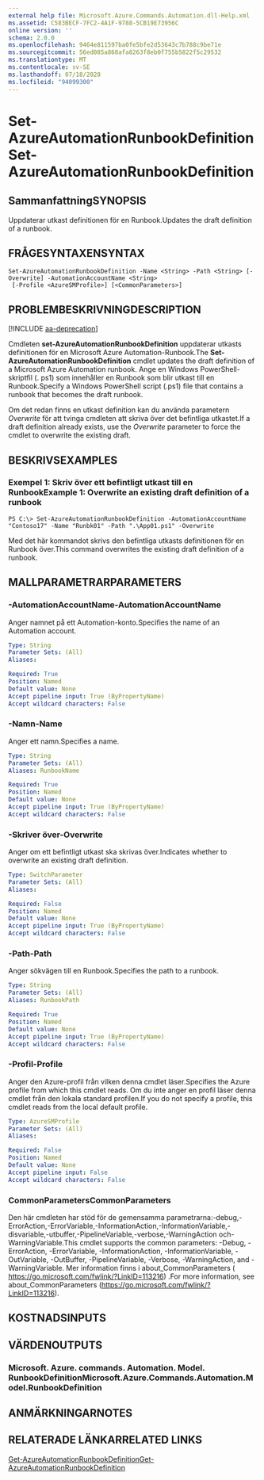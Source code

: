 ```yaml
---
external help file: Microsoft.Azure.Commands.Automation.dll-Help.xml
ms.assetid: C583BECF-7FC2-4A1F-9788-5CB19E73956C
online version: ''
schema: 2.0.0
ms.openlocfilehash: 9464e811597ba0fe5bfe2d53643c7b788c9be71e
ms.sourcegitcommit: 56ed085a868afa8263f8eb0f755b5822f5c29532
ms.translationtype: MT
ms.contentlocale: sv-SE
ms.lasthandoff: 07/18/2020
ms.locfileid: "94099300"
---
```

# <span data-ttu-id="09cf9-101">Set-AzureAutomationRunbookDefinition</span><span class="sxs-lookup"><span data-stu-id="09cf9-101">Set-AzureAutomationRunbookDefinition</span></span>

## <span data-ttu-id="09cf9-102">Sammanfattning</span><span class="sxs-lookup"><span data-stu-id="09cf9-102">SYNOPSIS</span></span>

<span data-ttu-id="09cf9-103">Uppdaterar utkast definitionen för en Runbook.</span><span class="sxs-lookup"><span data-stu-id="09cf9-103">Updates the draft definition of a runbook.</span></span>

## <span data-ttu-id="09cf9-104">FRÅGESYNTAXEN</span><span class="sxs-lookup"><span data-stu-id="09cf9-104">SYNTAX</span></span>

```
Set-AzureAutomationRunbookDefinition -Name <String> -Path <String> [-Overwrite] -AutomationAccountName <String>
 [-Profile <AzureSMProfile>] [<CommonParameters>]
```

## <span data-ttu-id="09cf9-105">PROBLEMBESKRIVNING</span><span class="sxs-lookup"><span data-stu-id="09cf9-105">DESCRIPTION</span></span>

[!INCLUDE [aa-deprecation](../include/aa-deprecation.md)]

<span data-ttu-id="09cf9-106">Cmdleten **set-AzureAutomationRunbookDefinition** uppdaterar utkasts definitionen för en Microsoft Azure Automation-Runbook.</span><span class="sxs-lookup"><span data-stu-id="09cf9-106">The **Set-AzureAutomationRunbookDefinition** cmdlet updates the draft definition of a Microsoft Azure Automation runbook.</span></span>
<span data-ttu-id="09cf9-107">Ange en Windows PowerShell-skriptfil (. ps1) som innehåller en Runbook som blir utkast till en Runbook.</span><span class="sxs-lookup"><span data-stu-id="09cf9-107">Specify a Windows PowerShell script (.ps1) file that contains a runbook that becomes the draft runbook.</span></span>

<span data-ttu-id="09cf9-108">Om det redan finns en utkast definition kan du använda parametern *Overwrite* för att tvinga cmdleten att skriva över det befintliga utkastet.</span><span class="sxs-lookup"><span data-stu-id="09cf9-108">If a draft definition already exists, use the *Overwrite* parameter to force the cmdlet to overwrite the existing draft.</span></span>

## <span data-ttu-id="09cf9-109">BESKRIVS</span><span class="sxs-lookup"><span data-stu-id="09cf9-109">EXAMPLES</span></span>

### <span data-ttu-id="09cf9-110">Exempel 1: Skriv över ett befintligt utkast till en Runbook</span><span class="sxs-lookup"><span data-stu-id="09cf9-110">Example 1: Overwrite an existing draft definition of a runbook</span></span>
```
PS C:\> Set-AzureAutomationRunbookDefinition -AutomationAccountName "Contoso17" -Name "Runbk01" -Path ".\App01.ps1" -Overwrite
```

<span data-ttu-id="09cf9-111">Med det här kommandot skrivs den befintliga utkasts definitionen för en Runbook över.</span><span class="sxs-lookup"><span data-stu-id="09cf9-111">This command overwrites the existing draft definition of a runbook.</span></span>

## <span data-ttu-id="09cf9-112">MALLPARAMETRAR</span><span class="sxs-lookup"><span data-stu-id="09cf9-112">PARAMETERS</span></span>

### <span data-ttu-id="09cf9-113">-AutomationAccountName</span><span class="sxs-lookup"><span data-stu-id="09cf9-113">-AutomationAccountName</span></span>
<span data-ttu-id="09cf9-114">Anger namnet på ett Automation-konto.</span><span class="sxs-lookup"><span data-stu-id="09cf9-114">Specifies the name of an Automation account.</span></span>

```yaml
Type: String
Parameter Sets: (All)
Aliases: 

Required: True
Position: Named
Default value: None
Accept pipeline input: True (ByPropertyName)
Accept wildcard characters: False
```

### <span data-ttu-id="09cf9-115">-Namn</span><span class="sxs-lookup"><span data-stu-id="09cf9-115">-Name</span></span>
<span data-ttu-id="09cf9-116">Anger ett namn.</span><span class="sxs-lookup"><span data-stu-id="09cf9-116">Specifies a name.</span></span>

```yaml
Type: String
Parameter Sets: (All)
Aliases: RunbookName

Required: True
Position: Named
Default value: None
Accept pipeline input: True (ByPropertyName)
Accept wildcard characters: False
```

### <span data-ttu-id="09cf9-117">-Skriver över</span><span class="sxs-lookup"><span data-stu-id="09cf9-117">-Overwrite</span></span>
<span data-ttu-id="09cf9-118">Anger om ett befintligt utkast ska skrivas över.</span><span class="sxs-lookup"><span data-stu-id="09cf9-118">Indicates whether to overwrite an existing draft definition.</span></span>

```yaml
Type: SwitchParameter
Parameter Sets: (All)
Aliases: 

Required: False
Position: Named
Default value: None
Accept pipeline input: True (ByPropertyName)
Accept wildcard characters: False
```

### <span data-ttu-id="09cf9-119">-Path</span><span class="sxs-lookup"><span data-stu-id="09cf9-119">-Path</span></span>
<span data-ttu-id="09cf9-120">Anger sökvägen till en Runbook.</span><span class="sxs-lookup"><span data-stu-id="09cf9-120">Specifies the path to a runbook.</span></span>

```yaml
Type: String
Parameter Sets: (All)
Aliases: RunbookPath

Required: True
Position: Named
Default value: None
Accept pipeline input: True (ByPropertyName)
Accept wildcard characters: False
```

### <span data-ttu-id="09cf9-121">-Profil</span><span class="sxs-lookup"><span data-stu-id="09cf9-121">-Profile</span></span>
<span data-ttu-id="09cf9-122">Anger den Azure-profil från vilken denna cmdlet läser.</span><span class="sxs-lookup"><span data-stu-id="09cf9-122">Specifies the Azure profile from which this cmdlet reads.</span></span>
<span data-ttu-id="09cf9-123">Om du inte anger en profil läser denna cmdlet från den lokala standard profilen.</span><span class="sxs-lookup"><span data-stu-id="09cf9-123">If you do not specify a profile, this cmdlet reads from the local default profile.</span></span>

```yaml
Type: AzureSMProfile
Parameter Sets: (All)
Aliases: 

Required: False
Position: Named
Default value: None
Accept pipeline input: False
Accept wildcard characters: False
```

### <span data-ttu-id="09cf9-124">CommonParameters</span><span class="sxs-lookup"><span data-stu-id="09cf9-124">CommonParameters</span></span>
<span data-ttu-id="09cf9-125">Den här cmdleten har stöd för de gemensamma parametrarna:-debug,-ErrorAction,-ErrorVariable,-InformationAction,-InformationVariable,-disvariable,-utbuffer,-PipelineVariable,-verbose,-WarningAction och-WarningVariable.</span><span class="sxs-lookup"><span data-stu-id="09cf9-125">This cmdlet supports the common parameters: -Debug, -ErrorAction, -ErrorVariable, -InformationAction, -InformationVariable, -OutVariable, -OutBuffer, -PipelineVariable, -Verbose, -WarningAction, and -WarningVariable.</span></span> <span data-ttu-id="09cf9-126">Mer information finns i about_CommonParameters ( https://go.microsoft.com/fwlink/?LinkID=113216) .</span><span class="sxs-lookup"><span data-stu-id="09cf9-126">For more information, see about_CommonParameters (https://go.microsoft.com/fwlink/?LinkID=113216).</span></span>

## <span data-ttu-id="09cf9-127">KOSTNADS</span><span class="sxs-lookup"><span data-stu-id="09cf9-127">INPUTS</span></span>

## <span data-ttu-id="09cf9-128">VÄRDEN</span><span class="sxs-lookup"><span data-stu-id="09cf9-128">OUTPUTS</span></span>

### <span data-ttu-id="09cf9-129">Microsoft. Azure. commands. Automation. Model. RunbookDefinition</span><span class="sxs-lookup"><span data-stu-id="09cf9-129">Microsoft.Azure.Commands.Automation.Model.RunbookDefinition</span></span>

## <span data-ttu-id="09cf9-130">ANMÄRKNINGAR</span><span class="sxs-lookup"><span data-stu-id="09cf9-130">NOTES</span></span>

## <span data-ttu-id="09cf9-131">RELATERADE LÄNKAR</span><span class="sxs-lookup"><span data-stu-id="09cf9-131">RELATED LINKS</span></span>

[<span data-ttu-id="09cf9-132">Get-AzureAutomationRunbookDefinition</span><span class="sxs-lookup"><span data-stu-id="09cf9-132">Get-AzureAutomationRunbookDefinition</span></span>](./Get-AzureAutomationRunbookDefinition.md)



